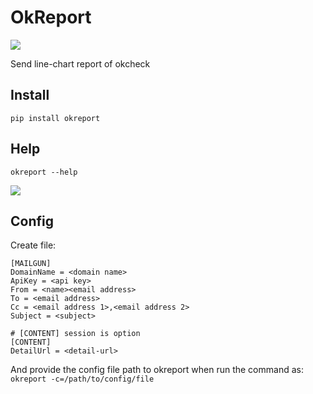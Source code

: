 # OkReport

[![](https://img.shields.io/badge/pip-v0.0.4%20okcat-yellow.svg)](https://pypi.python.org/pypi/OkReport)

Send line-chart report of okcheck

## Install

```
pip install okreport
```

## Help

```
okreport --help
```

![](https://git.llsapp.com/client-infra/okreport/raw/master/arts/help.png)

## Config

Create file:

```
[MAILGUN]
DomainName = <domain name>
ApiKey = <api key>
From = <name><email address>
To = <email address>
Cc = <email address 1>,<email address 2>
Subject = <subject>

# [CONTENT] session is option
[CONTENT]
DetailUrl = <detail-url>
```

And provide the config file path to okreport when run the command as: `okreport -c=/path/to/config/file`
